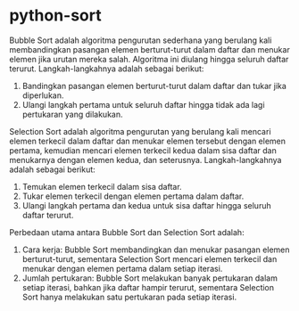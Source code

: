 # python-sort
Bubble Sort adalah algoritma pengurutan sederhana yang berulang kali membandingkan pasangan elemen berturut-turut dalam daftar dan menukar elemen jika urutan mereka salah. Algoritma ini diulang hingga seluruh daftar terurut. Langkah-langkahnya adalah sebagai berikut:
1. Bandingkan pasangan elemen berturut-turut dalam daftar dan tukar jika diperlukan.
2. Ulangi langkah pertama untuk seluruh daftar hingga tidak ada lagi pertukaran yang dilakukan.

Selection Sort adalah algoritma pengurutan yang berulang kali mencari elemen terkecil dalam daftar dan menukar elemen tersebut dengan elemen pertama, kemudian mencari elemen terkecil kedua dalam sisa daftar dan menukarnya dengan elemen kedua, dan seterusnya. Langkah-langkahnya adalah sebagai berikut:
1. Temukan elemen terkecil dalam sisa daftar.
2. Tukar elemen terkecil dengan elemen pertama dalam daftar.
3. Ulangi langkah pertama dan kedua untuk sisa daftar hingga seluruh daftar terurut.

Perbedaan utama antara Bubble Sort dan Selection Sort adalah:
1. Cara kerja: Bubble Sort membandingkan dan menukar pasangan elemen berturut-turut, sementara Selection Sort mencari elemen terkecil dan menukar dengan elemen pertama dalam setiap iterasi.
2. Jumlah pertukaran: Bubble Sort melakukan banyak pertukaran dalam setiap iterasi, bahkan jika daftar hampir terurut, sementara Selection Sort hanya melakukan satu pertukaran pada setiap iterasi.
